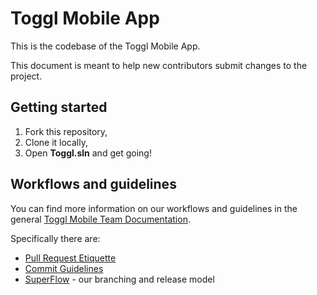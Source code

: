 # Toggl Mobile App

This is the codebase of the Toggl Mobile App.

This document is meant to help new contributors submit changes to the project.

## Getting started

1. Fork this repository,
2. Clone it locally,
3. Open **Toggl.sln** and get going!

## Workflows and guidelines

You can find more information on our workflows and guidelines in the general [Toggl Mobile Team Documentation](https://github.com/toggl/mobile-docs "Toggl Mobile Team Documentation").

Specifically there are:
- [Pull Request Etiquette](https://github.com/toggl/mobile-docs/blob/develop/pull-request-etiquette.md "Pull Request Etiquette")
- [Commit Guidelines](https://github.com/toggl/mobile-docs/blob/develop/commit-guidelines.md "Commit Guidelines") 
- [SuperFlow](https://github.com/toggl/mobile-docs/blob/develop/superflow.md "SuperFlow: Toggl Mobile's branching work flow") - our branching and release model
